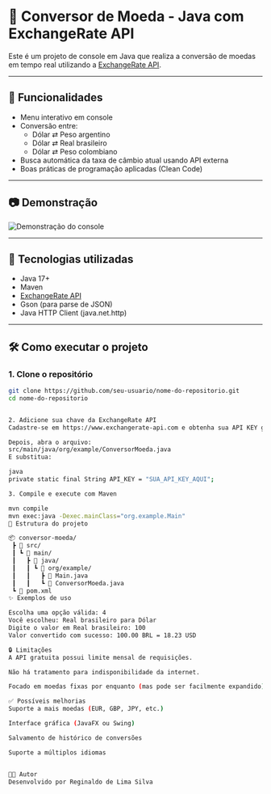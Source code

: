 # 💱 Conversor de Moeda - Java com ExchangeRate API

Este é um projeto de console em Java que realiza a conversão de moedas em tempo real utilizando a [ExchangeRate API](https://www.exchangerate-api.com/).

---

## 🚀 Funcionalidades

- Menu interativo em console
- Conversão entre:
  - Dólar ⇄ Peso argentino
  - Dólar ⇄ Real brasileiro
  - Dólar ⇄ Peso colombiano
- Busca automática da taxa de câmbio atual usando API externa
- Boas práticas de programação aplicadas (Clean Code)

---

## 📷 Demonstração

![Demonstração do console](caminho/para/screenshot.png)

---

## 🧰 Tecnologias utilizadas

- Java 17+
- Maven
- [ExchangeRate API](https://www.exchangerate-api.com/)
- Gson (para parse de JSON)
- Java HTTP Client (java.net.http)

---

## 🛠️ Como executar o projeto

### 1. Clone o repositório

```bash
git clone https://github.com/seu-usuario/nome-do-repositorio.git
cd nome-do-repositorio


2. Adicione sua chave da ExchangeRate API
Cadastre-se em https://www.exchangerate-api.com e obtenha sua API KEY gratuita.

Depois, abra o arquivo:
src/main/java/org/example/ConversorMoeda.java
E substitua:

java
private static final String API_KEY = "SUA_API_KEY_AQUI";

3. Compile e execute com Maven

mvn compile
mvn exec:java -Dexec.mainClass="org.example.Main"
📂 Estrutura do projeto

📦 conversor-moeda/
 ┣ 📁 src/
 ┃ ┗ 📁 main/
 ┃   ┣ 📁 java/
 ┃   ┃ ┗ 📁 org/example/
 ┃   ┃   ┣ 📄 Main.java
 ┃   ┃   ┗ 📄 ConversorMoeda.java
 ┗ 📄 pom.xml
✨ Exemplos de uso

Escolha uma opção válida: 4
Você escolheu: Real brasileiro para Dólar
Digite o valor em Real brasileiro: 100
Valor convertido com sucesso: 100.00 BRL = 18.23 USD

🔒 Limitações
A API gratuita possui limite mensal de requisições.

Não há tratamento para indisponibilidade da internet.

Focado em moedas fixas por enquanto (mas pode ser facilmente expandido).

✅ Possíveis melhorias
Suporte a mais moedas (EUR, GBP, JPY, etc.)

Interface gráfica (JavaFX ou Swing)

Salvamento de histórico de conversões

Suporte a múltiplos idiomas


👨‍💻 Autor
Desenvolvido por Reginaldo de Lima Silva
